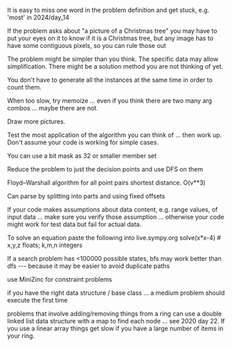 It is easy to miss one word in the problem definition and get stuck, e.g. 'most' in 2024/day_14

If the problem asks about "a picture of a Christmas tree" you may have to put your eyes on it to know if it is a Christmas tree,
but any image has to have some contiguous pixels, so you can rule those out

The problem might be simpler than you think. The specific data may allow simplification. There might be a solution method you are not thinking of yet.

You don't have to generate all the instances at the same time in order to count them.

When too slow, try memoize ... even if you think there are two many arg combos ... maybe there are not.

Draw more pictures.

Test the most application of the algorithm you can think of ... then work up. Don't assume your code is working for simple cases.

You can use a bit mask as 32 or smaller member set

Reduce the problem to just the decision points and use DFS on them

Floyd–Warshall algorithm for all point pairs shortest distance. O(v**3)

Can parse by splitting into parts and using fixed offsets

If your code makes assumptions about data content, e.g. range values, of input data ... make sure you verify those assumption ... otherwise your code might work for test data but fail for actual data.

To solve an equation paste the following into live.sympy.org
solve(x*x-4)   # x,y,z floats; k,m,n integers

If a search problem has <100000 possible states, bfs may work better than dfs --- because it may be easier to avoid duplicate paths

use MiniZinc for constraint problems

if you have the right data structure / base class ... a medium problem should execute the first time

problems that involve adding/removing things from a ring can use a double linked list data structure
with a map to find each node ... see 2020 day 22. If you use a linear array things get slow if you have 
a large number of items in your ring.
